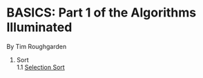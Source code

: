 # BASICS: Part 1 of the Algorithms Illuminated

By Tim Roughgarden

1. Sort  
    1.1 [Selection Sort](/basics/sort/selection_sort.py)
